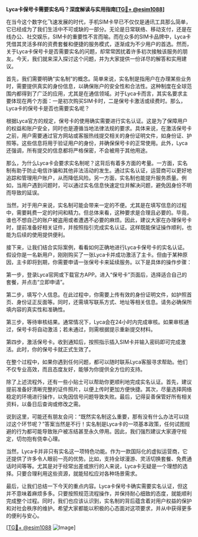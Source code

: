 **Lyca卡保号卡需要实名吗？深度解读与实用指南[[TG💪+ @esim1088](https://t.me/s/esim1088)]**

在当今这个数字化飞速发展的时代，手机SIM卡早已不仅仅是通讯工具那么简单，它已经成为了我们生活中不可或缺的一部分。无论是日常联络、移动支付，还是在线办公、社交娱乐，SIM卡的重要性不言而喻。而在众多的SIM卡品牌中，Lyca卡凭借其灵活多样的资费套餐和便捷的服务模式，逐渐成为不少用户的首选。然而，关于Lyca卡保号卡是否需要实名的问题，却常常困扰着许多初次接触该服务的朋友。今天，我们就来深入探讨这个问题，并为大家提供一份详尽的解答和实用建议。

首先，我们需要明确“实名制”的概念。简单来说，实名制是指用户在办理某些业务时，需要提供真实的身份信息，以确保账户的安全性和合法性。这种制度在全球范围内都得到了广泛的应用，尤其是在通信领域。对于Lyca卡而言，其实名要求主要体现在两个方面：一是初次购买SIM卡时，二是保号卡激活或续费时。那么，Lyca卡的保号卡是否也需要实名呢？

根据Lyca官方的规定，保号卡的使用确实需要进行实名认证。这是为了保障用户的权益和账户安全，同时也是遵循当地法律法规的要求。具体来说，在激活保号卡之前，用户需要通过官方网站或客服热线提交相关的身份证明文件，如身份证、护照等。这些信息将用于验证用户的身份，并确保保号卡的正常使用。此外，Lyca还强调，所有提交的信息都将严格保密，不会被用于其他用途。

那么，为什么Lyca卡会要求实名制呢？这背后有着多方面的考量。一方面，实名制有助于防止电信诈骗和其他非法活动的发生。通过实名认证，运营商可以更好地追踪和管理用户账户，从而降低风险。另一方面，实名制也能提升服务质量。例如，当用户遇到问题时，可以通过实名信息快速定位并解决问题，避免因身份不明而导致的延误。

当然，对于用户来说，实名制可能会带来一定的不便。尤其是在填写信息的过程中，需要耗费一定的时间和精力。但总体来看，这种要求是合理且必要的。毕竟，谁也不想自己的账户被盗用或者遭遇不必要的麻烦。因此，建议大家在办理保号卡时，提前准备好相关证件，并按照指引完成实名认证。这样既能保证操作顺利，也能为后续的使用提供便利。

接下来，让我们结合实际案例，看看如何正确地进行Lyca卡保号卡的实名认证。假设你是一名新用户，刚刚购买了一张Lyca卡并成功激活了主卡。但由于某种原因，主卡即将到期，你需要申请一张保号卡来延续服务。以下是具体的操作步骤：

第一步，登录Lyca官网或下载官方APP。进入“保号卡”页面后，选择适合自己的套餐，并点击“立即申请”。

第二步，填写个人信息。在此过程中，你需要上传有效的身份证明文件，如护照首页、身份证正反面等。同时，还需填写联系方式、地址等相关信息。请务必确保所填内容的真实性和准确性。

第三步，等待审核结果。通常情况下，Lyca会在24小时内完成审核。如果审核通过，保号卡将自动激活；若未通过，则需根据提示重新提交材料。

第四步，激活保号卡。收到通知后，按照指示插入SIM卡并输入密码即可完成激活。此时，你的保号卡就正式生效了。

在整个过程中，如果你遇到任何问题，都可以随时联系Lyca客服寻求帮助。他们不仅专业高效，而且态度友好，能够为你提供全方位的支持。

除了上述流程外，还有一些小贴士可以帮助你更顺利地完成实名认证。首先，建议提前准备好清晰完整的证件照片，以便上传时更加方便快捷。其次，尽量选择网络稳定的环境进行操作，以免因信号问题导致失败。最后，记得妥善保管好所有相关资料，以备日后查询或修改之需。

说到这里，可能还有朋友会问：“既然实名制这么重要，那有没有什么办法可以绕过这个环节呢？”答案当然是不行！实名制是Lyca卡的一项基本政策，任何试图规避的行为都可能导致账户被冻结甚至永久停用。因此，我们强烈建议大家遵守规定，切勿抱有侥幸心理。

当然，Lyca卡并非只有实名这一项特色功能。作为一款国际化的虚拟运营商，它还提供了许多令人眼前一亮的优势。比如，支持全球漫游、灵活切换套餐、免费通话时间等等。尤其是对于经常出差或旅行的人来说，Lyca卡无疑是一个理想的选择。只要合理利用这些资源，就能轻松应对各种场景需求。

最后，让我们总结一下今天的重点内容。Lyca卡保号卡确实需要实名认证，但这并不意味着麻烦多多。只要按照规范流程操作，并保持耐心细致的态度，就能顺利完成整个过程。同时，我们也应该认识到，实名制的背后蕴含着对用户权益的保护和对社会秩序的维护。希望大家都能以积极的心态面对这项要求，并从中获得更多的便利与安心。

[[TG💪+ @esim1088](https://t.me/s/esim1088) ![Image](https://i.postimg.cc/4NQfJmqS/Snipaste-2025-05-13-00-14-12.png)]